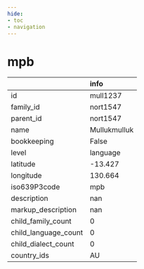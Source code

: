 ```yaml
---
hide:
- toc
- navigation
---
```

# mpb
|                      | info         |
|:---------------------|:-------------|
| id                   | mull1237     |
| family_id            | nort1547     |
| parent_id            | nort1547     |
| name                 | Mullukmulluk |
| bookkeeping          | False        |
| level                | language     |
| latitude             | -13.427      |
| longitude            | 130.664      |
| iso639P3code         | mpb          |
| description          | nan          |
| markup_description   | nan          |
| child_family_count   | 0            |
| child_language_count | 0            |
| child_dialect_count  | 0            |
| country_ids          | AU           |